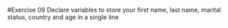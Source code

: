 #Exercise 09
Declare variables to store your first name, last name, marital status, country and age in a single line